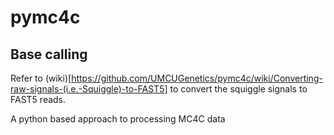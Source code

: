 # pymc4c

## Base calling
Refer to (wiki)[https://github.com/UMCUGenetics/pymc4c/wiki/Converting-raw-signals-(i.e.-Squiggle)-to-FAST5] to convert the squiggle signals to FAST5 reads.

A python based approach to processing MC4C data
